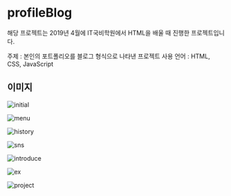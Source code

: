# profileBlog

해당 프로젝트는 2019년 4월에 IT국비학원에서 HTML을 배울 때 진행한 프로젝트입니다.

주제 : 본인의 포트폴리오를 블로그 형식으로 나타낸 프로젝트
사용 언어 : HTML, CSS, JavaScript


## 이미지

![initial](https://user-images.githubusercontent.com/55429634/80310240-9cd2b700-8814-11ea-9410-d11e8ec89e1f.png)

![menu](https://user-images.githubusercontent.com/55429634/80310269-c1c72a00-8814-11ea-9fac-eaece4bc2701.png)

![history](https://user-images.githubusercontent.com/55429634/80310293-d9061780-8814-11ea-87a2-30923caa2808.PNG)

![sns](https://user-images.githubusercontent.com/55429634/80310297-db687180-8814-11ea-888a-64b42fc3b0a1.PNG)

![introduce](https://user-images.githubusercontent.com/55429634/80310298-dd323500-8814-11ea-9810-f03fd247d878.PNG)

![ex](https://user-images.githubusercontent.com/55429634/80310304-defbf880-8814-11ea-80a5-a060aef8bf6e.PNG)

![project](https://user-images.githubusercontent.com/55429634/80310307-e0c5bc00-8814-11ea-8ec0-311a2f555534.PNG)
